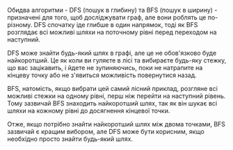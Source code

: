 Обидва алгоритми - DFS (пошук в глибину) та BFS (пошук в ширину) - призначені для того, щоб досліджувати граф, але вони роблять це по-різному. DFS спочатку іде глибше в один напрямок, тоді як BFS розглядає всі можливі шляхи на поточному рівні перед переходом на наступний.

DFS може знайти будь-який шлях в графі, але це не обов'язково буде найкоротший. Це як коли ви гуляєте в лісі та вибираєте будь-яку стежку, що вас зацікавить, і йдете не зупиняючись, поки не натрапите на кінцеву точку або не з'явиться можливість повернутися назад.

BFS, натомість, якщо вибрати цей самий лісний приклад, розгляне всі можливі стежки на одному рівні, перш ніж перейти на наступний рівень. Тому зазвичай BFS знаходить найкоротший шлях, так як він шукає всі шляхи на кожному рівні до досягнення кінцевої точки.

Отже, якщо потрібно знайти найкоротший шлях між двома точками, BFS зазвичай є кращим вибором, але DFS може бути корисним, якщо необхідно просто знайти будь-який шлях.